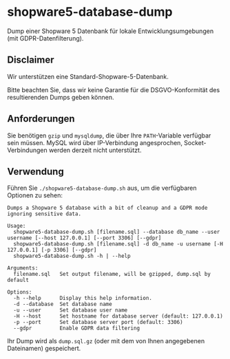 # shopware5-database-dump
Dump einer Shopware 5 Datenbank für lokale Entwicklungsumgebungen (mit GDPR-Datenfilterung).

## Disclaimer
Wir unterstützen eine Standard-Shopware-5-Datenbank. 

Bitte beachten Sie, dass wir keine Garantie für die DSGVO-Konformität des resultierenden Dumps geben können.

## Anforderungen
Sie benötigen `gzip` und `mysqldump`, die über Ihre `PATH`-Variable verfügbar sein müssen.
MySQL wird über IP-Verbindung angesprochen, Socket-Verbindungen werden derzeit nicht unterstützt.

## Verwendung
Führen Sie `./shopware5-database-dump.sh` aus, um die verfügbaren Optionen zu sehen:

```
Dumps a Shopware 5 database with a bit of cleanup and a GDPR mode ignoring sensitive data.

Usage:
  shopware5-database-dump.sh [filename.sql] --database db_name --user username [--host 127.0.0.1] [--port 3306] [--gdpr]
  shopware5-database-dump.sh [filename.sql] -d db_name -u username [-H 127.0.0.1] [-p 3306] [--gdpr]
  shopware5-database-dump.sh -h | --help

Arguments:
  filename.sql   Set output filename, will be gzipped, dump.sql by default

Options:
  -h --help      Display this help information.
  -d --database  Set database name
  -u --user      Set database user name
  -H --host      Set hostname for database server (default: 127.0.0.1)
  -p --port      Set database server port (default: 3306)
  --gdpr         Enable GDPR data filtering
```

Ihr Dump wird als `dump.sql.gz` (oder mit dem von Ihnen angegebenen Dateinamen) gespeichert.